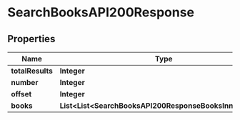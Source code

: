 

# SearchBooksAPI200Response


## Properties

| Name | Type | Description | Notes |
|------------ | ------------- | ------------- | -------------|
|**totalResults** | **Integer** |  |  [optional] |
|**number** | **Integer** |  |  [optional] |
|**offset** | **Integer** |  |  [optional] |
|**books** | **List&lt;List&lt;SearchBooksAPI200ResponseBooksInnerInner&gt;&gt;** |  |  [optional] |



